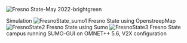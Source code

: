 ![Fresno State-May 2022-brightgreen](https://user-images.githubusercontent.com/104651582/168933164-1bd7c0d7-80c7-4777-8aca-84577e461f2c.svg)


Simulation 
![FresnoState_sumo1](https://user-images.githubusercontent.com/104651582/168932164-3da71acd-a119-44cb-a13a-933ef82bea5d.jpg)
        Fresno State using OpenstreepMap
![FresnoState2](https://user-images.githubusercontent.com/104651582/168932167-b6c1a49c-2953-48b8-b9a1-d3203ef53578.jpg)
        Fresno State using Sumo
![FresnoState3](https://user-images.githubusercontent.com/104651582/168932168-489bf205-c4b4-4e20-a281-345be1c19745.jpg)
        Fresno State campus running SUMO-GUI on OMNET++ 5.6, V2X configuration
